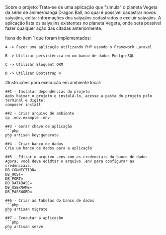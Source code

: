 Sobre o projeto:
	Trata-se de uma aplicação que "simula" o planeta Vegeta da série de anime/mangá Dragon 		Ball, no qual é possível cadastrar novos saiyajins, editar informações dos saiyajins 		cadastrados e excluir saiyajins. A aplicação lista os saiyajins existentes no planeta 		Vegeta, onde será possível fazer qualquer ação das citadas anteriormente.

Itens do item 1 que foram implementados:

	A -> Fazer uma aplicação utilizando PHP usando o Framework Laravel

	B -> Utilizar persistência em um banco de dados PostgreSQL

	C -> Utilizar Eloquent ORM

	D -> Utilizar Bootstrap 4

#Instruções para execução em ambiente local:

    ##1 - Instalar dependências do projeto
    Após baixar o projeto e instalá-lo, acesse a pasta do projeto pelo terminal e digite:
    composer install
    
    ##2 - Criar arquivo de ambiente
    cp .env.example .env
    
    ##3 - Gerar chave de aplicação
    ```php
    php artisan key:generate
    ```
    ##4 - Criar banco de dados
    Crie um banco de dados para a aplicação
    
    ##5 - Editar o arquivo .env com as credenciais do banco de dados
    Agora, você deve edidtar o arquivo .env para configurar as credenciais.
    DB_CONNECTION=
    DB_HOST=
    DB_PORT=
    DB_DATABASE=
    DB_USERNAME=
    DB_PASSWORD=
    
    ##6 - Criar as tabelas do banco de dados
    ```php
    php artisan migrate
    ```
    ##7 - Executar a aplicação
    ```php 
    php artisan serve
    ```
